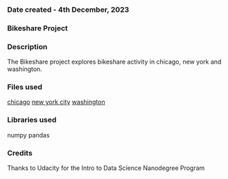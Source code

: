 ### Date created - 4th December, 2023

### Bikeshare Project

### Description
The Bikeshare project explores bikeshare activity in chicago, new york and washington.

### Files used
[chicago](chicago.csv)
[new york city](new_york_city.csv)
[washington](washington.csv)

### Libraries used
numpy
pandas

### Credits
Thanks to Udacity for the Intro to Data Science Nanodegree Program

